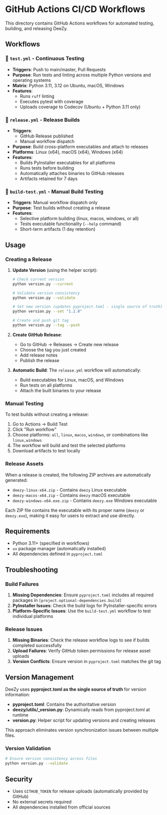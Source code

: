 # GitHub Actions CI/CD Workflows

This directory contains GitHub Actions workflows for automated testing, building, and releasing DeeZy.

## Workflows

### 🧪 `test.yml` - Continuous Testing

- **Triggers**: Push to main/master, Pull Requests
- **Purpose**: Run tests and linting across multiple Python versions and operating systems
- **Matrix**: Python 3.11, 3.12 on Ubuntu, macOS, Windows
- **Features**:
  - Runs `ruff` linting
  - Executes pytest with coverage
  - Uploads coverage to Codecov (Ubuntu + Python 3.11 only)

### 🚀 `release.yml` - Release Builds

- **Triggers**:
  - GitHub Release published
  - Manual workflow dispatch
- **Purpose**: Build cross-platform executables and attach to releases
- **Platforms**: Linux (x64), macOS (x64), Windows (x64)
- **Features**:
  - Builds PyInstaller executables for all platforms
  - Runs tests before building
  - Automatically attaches binaries to GitHub releases
  - Artifacts retained for 7 days

### 🔧 `build-test.yml` - Manual Build Testing

- **Triggers**: Manual workflow dispatch only
- **Purpose**: Test builds without creating a release
- **Features**:
  - Selective platform building (linux, macos, windows, or all)
  - Tests executable functionality (`--help` command)
  - Short-term artifacts (1 day retention)

## Usage

### Creating a Release

1. **Update Version** (using the helper script):

   ```bash
   # Check current version
   python version.py --current

   # Validate version consistency
   python version.py --validate

   # Set new version (updates pyproject.toml - single source of truth)
   python version.py --set "1.2.0"

   # Create and push git tag
   python version.py --tag --push
   ```

2. **Create GitHub Release**:

   - Go to GitHub → Releases → Create new release
   - Choose the tag you just created
   - Add release notes
   - Publish the release

3. **Automatic Build**: The `release.yml` workflow will automatically:
   - Build executables for Linux, macOS, and Windows
   - Run tests on all platforms
   - Attach the built binaries to your release

### Manual Testing

To test builds without creating a release:

1. Go to Actions → Build Test
2. Click "Run workflow"
3. Choose platforms: `all`, `linux`, `macos`, `windows`, or combinations like `linux,windows`
4. The workflow will build and test the selected platforms
5. Download artifacts to test locally

### Release Assets

When a release is created, the following ZIP archives are automatically generated:

- `deezy-linux-x64.zip` - Contains `deezy` Linux executable
- `deezy-macos-x64.zip` - Contains `deezy` macOS executable
- `deezy-windows-x64.exe.zip` - Contains `deezy.exe` Windows executable

Each ZIP file contains the executable with its proper name (`deezy` or `deezy.exe`), making it easy for users to extract and use directly.

## Requirements

- Python 3.11+ (specified in workflows)
- `uv` package manager (automatically installed)
- All dependencies defined in `pyproject.toml`

## Troubleshooting

### Build Failures

1. **Missing Dependencies**: Ensure `pyproject.toml` includes all required packages in `[project.optional-dependencies.build]`
2. **PyInstaller Issues**: Check the build logs for PyInstaller-specific errors
3. **Platform-Specific Issues**: Use the `build-test.yml` workflow to test individual platforms

### Release Issues

1. **Missing Binaries**: Check the release workflow logs to see if builds completed successfully
2. **Upload Failures**: Verify GitHub token permissions for release asset uploads
3. **Version Conflicts**: Ensure version in `pyproject.toml` matches the git tag

## Version Management

DeeZy uses **pyproject.toml as the single source of truth** for version information:

- **pyproject.toml**: Contains the authoritative version
- **deezy/utils/\_version.py**: Dynamically reads from pyproject.toml at runtime
- **version.py**: Helper script for updating versions and creating releases

This approach eliminates version synchronization issues between multiple files.

### Version Validation

```bash
# Ensure version consistency across files
python version.py --validate
```

## Security

- Uses `GITHUB_TOKEN` for release uploads (automatically provided by GitHub)
- No external secrets required
- All dependencies installed from official sources
